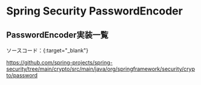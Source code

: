 # Spring Security PasswordEncoder

## PasswordEncoder実装一覧
ソースコード：[](https://github.com/spring-projects/spring-security/tree/main/crypto/src/main/java/org/springframework/security/crypto/password){:target="_blank"}

https://github.com/spring-projects/spring-security/tree/main/crypto/src/main/java/org/springframework/security/crypto/password